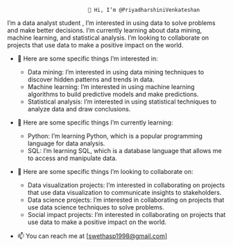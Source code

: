                               👋 Hi, I’m @PriyadharshiniVenkateshan
                                                                            

I’m a data analyst student , I’m interested in using data to solve problems and make better decisions. I’m currently learning about data mining, machine learning, and statistical analysis. I’m looking to collaborate on projects that use data to make a positive impact on the world.

- 👀 Here are some specific things I’m interested in:

   - Data mining: I’m interested in using data mining techniques to discover hidden patterns and trends in data.
   - Machine learning: I’m interested in using machine learning algorithms to build predictive models and make predictions.
   - Statistical analysis: I’m interested in using statistical techniques to analyze data and draw conclusions.

- 🌱 Here are some specific things I’m currently learning:
   - Python: I’m learning Python, which is a popular programming language for data analysis.
   - SQL: I’m learning SQL, which is a database language that allows me to access and manipulate data.

- 💞️ Here are some specific things I’m looking to collaborate on:
   - Data visualization projects: I’m interested in collaborating on projects that use data visualization to communicate insights to stakeholders.
   - Data science projects: I’m interested in collaborating on projects that use data science techniques to solve problems.
   - Social impact projects: I’m interested in collaborating on projects that use data to make a positive impact on the world.

- 📫 You can reach me at [swethasp1998@gmail.com] 
